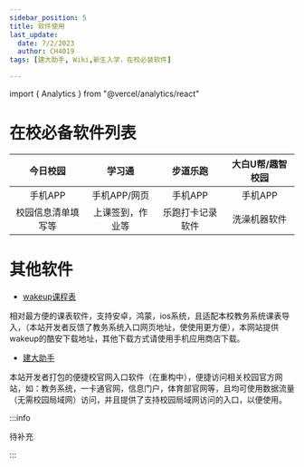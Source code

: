 ```yaml
---
sidebar_position: 5
title: 软件使用
last_update:
  date: 7/2/2023
  author: CH4019
tags: [建大助手, Wiki,新生入学，在校必装软件]

---
```

import { Analytics } from "@vercel/analytics/react"
<Analytics/>

# 在校必备软件列表

| 今日校园 | 学习通 | 步道乐跑 |大白U帮/趣智校园|
| :----: | :----: | :----: |:----: |
| 手机APP | 手机APP/网页 | 手机APP |手机APP |
| 校园信息清单填写等 | 上课签到，作业等 | 乐跑打卡记录软件 |洗澡机器软件|

# 其他软件

- [wakeup课程表](https://www.coolapk.com/apk/com.suda.yzune.wakeupschedule)

相对最方便的课表软件，支持安卓，鸿蒙，ios系统，且适配本校教务系统课表导入，（本站开发者反馈了教务系统入口网页地址，使使用更方便），本网站提供wakeup的酷安下载地址，其他下载方式请使用手机应用商店下载。

- [建大助手](/docs/AppUpdateLog/index.md)

本站开发者打包的便捷校官网入口软件（在重构中），便捷访问相关校园官方网站，如：教务系统，一卡通官网，信息门户，体育部官网等，且均可使用数据流量（无需校园局域网）访问，并且提供了支持校园局域网访问的入口，以便使用。

:::info

待补充

:::



